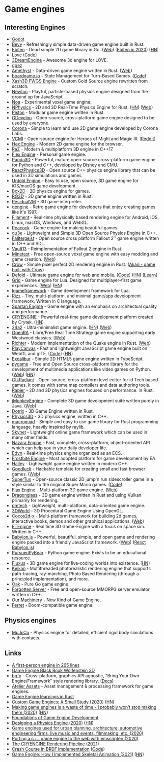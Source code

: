 # Game engines

## Interesting Engines

- [Godot](https://github.com/godotengine/godot)
- [Bevy](https://github.com/bevyengine/bevy) - Refreshingly simple data-driven game engine built in Rust.
- [Ebiten](https://github.com/hajimehoshi/ebiten) - Dead simple 2D game library in Go. ([Web](https://ebiten.org/)) ([Ebiten in 2020](https://ebiten.org/blog/2020.html)) ([HN](https://news.ycombinator.com/item?id=25429375))
- [Love](https://love2d.org) ([Code](https://github.com/love2d/love))
- [3DreamEngine](https://github.com/3dreamengine/3DreamEngine) - Awesome 3d engine for LÖVE.
- [ggez](https://github.com/ggez/ggez)
- [Amethyst](https://github.com/amethyst/amethyst) - Data-driven game engine written in Rust. ([Web](https://amethyst.rs/))
- [boardgame.io](https://boardgame.io/) - State Management for Turn-Based Games. ([Code](https://github.com/boardgameio/boardgame.io))
- [Xash3D FWGS Engine](https://github.com/FWGS/xash3d) - Custom Gold Source engine rewritten from scratch.
- [Newton](https://github.com/hunterloftis/newton) - Playful, particle-based physics engine designed from the ground up for JavaScript.
- [Noa](https://github.com/andyhall/noa) - Experimental voxel game engine.
- [NPhysics](https://github.com/rustsim/nphysics) - 2D and 3D Real-Time Physics Engine for Rust. ([HN](https://news.ycombinator.com/item?id=23599318)) ([Web](https://nphysics.org/))
- [Piston](https://github.com/PistonDevelopers/piston) - Modular game engine written in Rust.
- [GDevelop](https://github.com/4ian/GDevelop) - Open-source, cross-platform game engine designed to be used by everyone.
- [Corona](https://github.com/coronalabs/corona) - Simple to learn and use 2D game engine developed by Corona Labs.
- [VCMI](https://github.com/vcmi/vcmi) - Open-source engine for Heroes of Might and Magic III. ([Reddit](https://www.reddit.com/r/programming/comments/i5oyqz/heroes_of_might_and_magic_iii_engine_written_from/))
- [Hex Engine](https://github.com/suchipi/hex-engine) - Modern 2D game engine for the browser.
- [RaZ](https://github.com/Razakhel/RaZ) - Modern & multiplatform 3D engine in C++17.
- [Flex Engine](https://github.com/ajweeks/FlexEngine) - Personal game engine.
- [Panda3D](https://github.com/panda3d/panda3d) - Powerful, mature open-source cross-platform game engine for Python and C++, developed by Disney and CMU.
- [ReactPhysics3D](https://github.com/DanielChappuis/reactphysics3d) - Open source C++ physics engine library that can be used in 3D simulations and games.
- [Untold Engine](https://github.com/untoldengine/UntoldEngine) - Easy to use, open source, 3D game engine for iOS/macOS game development.
- [Box2D](https://github.com/erincatto/box2d) - 2D physics engine for games.
- [RG3D](https://github.com/mrDIMAS/rg3d) - 3D game engine written in Rust.
- [ResidualVM](https://github.com/residualvm/residualvm) - 3D game interpreter.
- [qengine](https://github.com/klaussilveira/qengine) - Retro game engine for developers that enjoy creating games like it's 1997.
- [Filament](https://github.com/google/filament) - Real-time physically based rendering engine for Android, iOS, Linux, macOS, Windows, and WebGL.
- [Peacock](https://github.com/maxdeviant/peacock) - Game engine for making beautiful games.
- [qu3e](https://github.com/RandyGaul/qu3e) - Lightweight and Simple 3D Open Source Physics Engine in C++.
- [Falltergeist](https://github.com/falltergeist/falltergeist) - Open source cross platform Fallout 2™ game engine written in C++ and SDL.
- [Vault13](https://github.com/pingw33n/vault13) - Reimplementation of Fallout 2 engine in Rust.
- [Minetest](https://github.com/minetest/minetest) - Free open-source voxel game engine with easy modding and game creation. ([Web](https://www.minetest.net/))
- [Crow](https://github.com/lcnr/crow) - Simple pixel perfect 2D rendering engine in Rust. ([Akari - game built with Crow](https://github.com/lcnr/akari))
- [Defold](https://defold.com/) - Ultimate game engine for web and mobile. ([Code](https://github.com/defold/defold)) ([HN](https://news.ycombinator.com/item?id=23232648)) ([Learn](https://defold.com/learn/))
- [Grid](https://github.com/Planimeter/grid-sdk) - Game engine for Lua. Designed for multiplayer-first game experiences. ([Web](https://www.planimeter.org/grid-sdk/)) ([HN](https://news.ycombinator.com/item?id=23449224))
- [lgameframework](https://github.com/Planimeter/lgf) - Game development framework for Lua.
- [Rizz](https://github.com/septag/rizz) - Tiny, multi-platform, and minimal game/app development framework, Written in C language.
- [Spartan Engine](https://github.com/PanosK92/SpartanEngine) - Game engine with an emphasis on architectual quality and performance.
- [CRYENGINE](https://github.com/CRYTEK/CRYENGINE/) - Powerful real-time game development platform created by Crytek. ([HN](https://news.ycombinator.com/item?id=23660099))
- [24a2](https://github.com/jamesroutley/24a2) - Ultra-minimalist game engine. ([HN](https://news.ycombinator.com/item?id=23664814)) ([Web](https://24a2.routley.io/))
- [OpenRA](https://www.openra.net/) - Libre/Free Real Time Strategy game engine supporting early Westwood classics. ([Web](https://www.openra.net/))
- [Richter](https://github.com/cormac-obrien/richter) - Modern implementation of the Quake engine in Rust. ([Web](http://c-obrien.org/richter/))
- [PlayCanvas](https://playcanvas.com/) - Fast and lightweight JavaScript game engine built on WebGL and glTF. ([Code](https://github.com/playcanvas/engine)) ([HN](https://news.ycombinator.com/item?id=24018097))
- [Excalibur](https://github.com/excaliburjs/Excalibur) - Simple 2D HTML5 game engine written in TypeScript.
- [pygame](https://github.com/pygame/pygame) - Free and Open Source cross-platform library for the development of multimedia applications like video games on Python. ([Web](https://www.pygame.org/news)) ([HN](https://news.ycombinator.com/item?id=24930615))
- [GtkRadiant](https://github.com/TTimo/GtkRadiant) - Open-source, cross-platform level editor for id Tech based games. It comes with some map compilers and data authoring tools.
- [Rapier](https://github.com/dimforge/rapier) - 2D and 3D physics engines focused on performance. In Rust. ([Web](https://rapier.rs/))
- [jMonkeyEngine](https://github.com/jMonkeyEngine/jmonkeyengine) - Complete 3D game development suite written purely in Java. ([Web](https://jmonkeyengine.org/))
- [Dotrix](https://github.com/lowenware/dotrix) - 3D Game Engine written in Rust.
- [Physics3D](https://github.com/ThePhysicsGuys/Physics3D) - 3D physics engine, written in C++.
- [macroquad](https://github.com/not-fl3/macroquad) - Simple and easy to use game library for Rust programming language, heavily inspired by raylib.
- [Skynet](https://github.com/cloudwu/skynet) - Lightweight online game framework which can be used in many other fields.
- [Nazara Engine](https://github.com/DigitalPulseSoftware/NazaraEngine) - Fast, complete, cross-platform, object-oriented API which can help you in your daily developer life.
- [Edyn](https://github.com/xissburg/edyn) - Real-time physics engine organized as an ECS.
- [Frostbite Engine](https://www.ea.com/frostbite) - Most adopted platform for game development by EA.
- [Halley](https://github.com/amzeratul/halley) - Lightweight game engine written in modern C++.
- [Goodluck](https://github.com/piesku/goodluck) - Hackable template for creating small and fast browser games. ([Web](https://gdlck.com/))
- [SuperTux](https://www.supertux.org/) - Open-source classic 2D jump'n run sidescroller game in a style similar to the original Super Mario games. ([Code](https://github.com/SuperTux/supertux))
- [Flax Engine](https://github.com/FlaxEngine/FlaxEngine) - Multi-platform 3D game engine. ([Web](https://flaxengine.com/))
- [Dragonglass](https://github.com/matthewjberger/dragonglass) - 3D game engine written in Rust and using Vulkan primarily for rendering.
- [pmtech](https://github.com/polymonster/pmtech) - Lightweight, multi-platform, data-oriented game engine.
- [3DWorld](https://github.com/fegennari/3DWorld) - 3D Procedural Game Engine Using OpenGL.
- [Cocos2d-x](https://github.com/cocos2d/cocos2d-x) - Multi-platform framework for building 2d games, interactive books, demos and other graphical applications. ([Web](https://www.cocos.com/en/))
- [ETEngine](https://github.com/Illation/ETEngine) - Real time 3D Game-Engine with a focus on space sim. Written in C++.
- [Babylon.js](https://github.com/BabylonJS/Babylon.js) - Powerful, beautiful, simple, and open game and rendering engine packed into a friendly JavaScript framework. ([Web](https://www.babylonjs.com/)) ([React Babylon.js](https://github.com/brianzinn/react-babylonjs))
- [PursuedPyBear](https://github.com/ppb/pursuedpybear) - Python game engine. Exists to be an educational resource.
- [Fluxus](http://www.pawfal.org/fluxus/) - 3D game engine for live-coding worlds into existence. ([HN](https://news.ycombinator.com/item?id=26130341))
- [Keikan](https://github.com/slightknack/keikan) - Multithreaded photorealistic rendering engine that supports path-tracing, ray-marching, Photo Based Rendering (through a principled implementation), and more.
- [Oak](https://github.com/oakmound/oak) - Pure Go game engine.
- [Forgotten Server](https://github.com/otland/forgottenserver) - Free and open-source MMORPG server emulator written in C++.
- [Our Machinery](https://ourmachinery.com/) - New Kind of Game Engine.
- [Ferret](https://github.com/Rua/ferret) - Doom-compatible game engine.

## Physics engines

- [MuJoCo](https://github.com/openai/mujoco-py) - Physics engine for detailed, efficient rigid body simulations with contacts.

## Links

- [A first-person engine in 265 lines](http://www.playfuljs.com/a-first-person-engine-in-265-lines/)
- [Game Engine Black Book Wolfenstein 3D](http://fabiensanglard.net/gebbwolf3d/)
- [bgfx](https://github.com/bkaradzic/bgfx) - Cross-platform, graphics API agnostic, "Bring Your Own Engine/Framework" style rendering library. ([Docs](https://bkaradzic.github.io/bgfx/index.html))
- [Atelier Assets](https://github.com/amethyst/atelier-assets) - Asset management & processing framework for game engines.
- [Game Engine learnings in Rust](https://github.com/tuzz/game-engine)
- [Custom Game Engines: A Small Study (2020)](https://gist.github.com/raysan5/909dc6cf33ed40223eb0dfe625c0de74) ([HN](https://news.ycombinator.com/item?id=22965078))
- [Making game engines is a waste of time - I probably won’t stop making them (2020)](https://benwiser.com/blog/Making-game-engines-is-a-waste-of-time---I-probably-won%E2%80%99t-stop-making-them.html) ([HN](https://news.ycombinator.com/item?id=23214621))
- [Foundations of Game Engine Development](https://foundationsofgameenginedev.com/)
- [Designing a Physics Engine (2020)](https://blog.winter.dev/2020/designing-a-physics-engine/) ([HN](https://news.ycombinator.com/item?id=24016718))
- [Game engines used for urban planning, architecture, automotive engineering firms, live music and events, filmmaking, etc. (2020)](https://twitter.com/aaronzlewis/status/1291889682788253696)
- [Porting a c++ game engine to the web with emscripten (2020)](https://www.polymonster.co.uk/blog/porting-to-wasm-with-emscripten)
- [The CRYENGINE Rendering Pipeline (2021)](https://www.youtube.com/watch?v=34S3onEr3r8)
- [Crash Course in BRDF Implementation](https://boksajak.github.io/blog/BRDF) ([Code](https://github.com/boksajak/brdf))
- [Game Engine: How I Implemented Skeletal Animation (2021)](https://vladh.net/articles/game-engine-skeletal-animation.html) ([HN](https://news.ycombinator.com/item?id=26659295))
